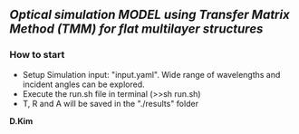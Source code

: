 ## _**Optical simulation MODEL using Transfer Matrix Method (TMM) for flat multilayer structures**_
  
### How to start
- Setup Simulation input: "input.yaml". Wide range of wavelengths and incident angles can be explored.
- Execute the run.sh file in terminal (>>sh run.sh)
- T, R and A will be saved in the "./results" folder
  
**D.Kim**
